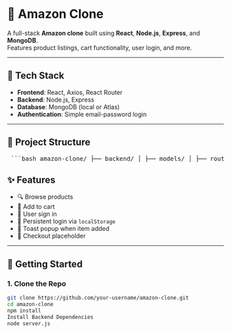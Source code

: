 # 🛒 Amazon Clone

A full-stack **Amazon clone** built using **React**, **Node.js**, **Express**, and **MongoDB**.  
Features product listings, cart functionality, user login, and more.

---

## 🔧 Tech Stack

- **Frontend**: React, Axios, React Router
- **Backend**: Node.js, Express
- **Database**: MongoDB (local or Atlas)
- **Authentication**: Simple email-password login

---

## 📁 Project Structure

<pre> ```bash amazon-clone/ ├── backend/ │ ├── models/ │ ├── routes/ │ └── server.js ├── src/ │ ├── components/ │ ├── pages/ │ ├── App.js │ └── index.js ├── public/ ├── package.json └── .gitignore ``` </pre>

## ✨ Features

- 🔍 Browse products
- 🛒 Add to cart
- 🔐 User sign in
- 🔄 Persistent login via `localStorage`
- 💬 Toast popup when item added
- 🧾 Checkout placeholder

---

## 🚀 Getting Started

### 1. Clone the Repo

```bash
git clone https://github.com/your-username/amazon-clone.git
cd amazon-clone
npm install
Install Backend Dependencies
node server.js
